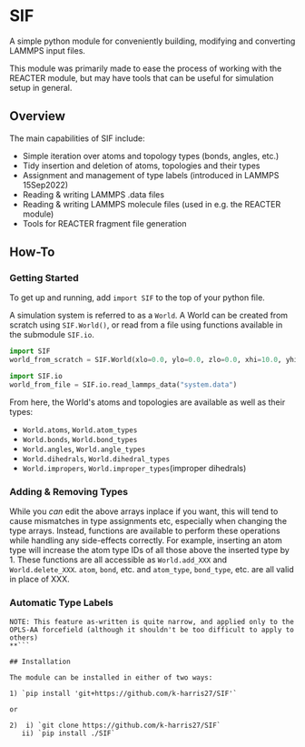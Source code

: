 # SIF

A simple python module for conveniently building, modifying and converting LAMMPS input files.

This module was primarily made to ease the process of working with the REACTER module, but may have tools that can be useful for simulation setup in general.

## Overview

The main capabilities of SIF include:

- Simple iteration over atoms and topology types (bonds, angles, etc.)
- Tidy insertion and deletion of atoms, topologies and their types
- Assignment and management of type labels (introduced in LAMMPS 15Sep2022)
- Reading & writing LAMMPS .data files
- Reading & writing LAMMPS molecule files (used in e.g. the REACTER module)
- Tools for REACTER fragment file generation

## How-To

### Getting Started

To get up and running, add `import SIF` to the top of your python file.

A simulation system is referred to as a `World`. A World can be created from scratch using `SIF.World()`, or read from a file using functions available in the submodule `SIF.io`.

```python
import SIF
world_from_scratch = SIF.World(xlo=0.0, ylo=0.0, zlo=0.0, xhi=10.0, yhi=10.0, zhi=10.0)

import SIF.io
world_from_file = SIF.io.read_lammps_data("system.data")
```

From here, the World's atoms and topologies are available as well as their types:

- `World.atoms`, `World.atom_types`
- `World.bonds`, `World.bond_types`
- `World.angles`, `World.angle_types`
- `World.dihedrals`, `World.dihedral_types`
- `World.impropers`, `World.improper_types`(improper dihedrals)

### Adding & Removing Types

While you *can* edit the above arrays inplace if you want, this will tend to cause mismatches in type assignments etc, especially when changing the type arrays. Instead, functions are available to perform these operations while handling any side-effects correctly. For example, inserting an atom type will increase the atom type IDs of all those above the inserted type by 1. These functions are all accessible as `World.add_XXX` and `World.delete_XXX`. `atom`, `bond`, etc. and `atom_type`, `bond_type`, etc. are all valid in place of XXX.

### Automatic Type Labels

```**
NOTE: This feature as-written is quite narrow, and applied only to the OPLS-AA forcefield (although it shouldn't be too difficult to apply to others)
**```

## Installation

The module can be installed in either of two ways:

1) `pip install 'git+https://github.com/k-harris27/SIF'`

or

2)  i) `git clone https://github.com/k-harris27/SIF`  
   ii) `pip install ./SIF`
